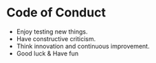# Code of Conduct

- Enjoy testing new things.
- Have constructive criticism.
- Think innovation and continuous improvement.
- Good luck & Have fun
